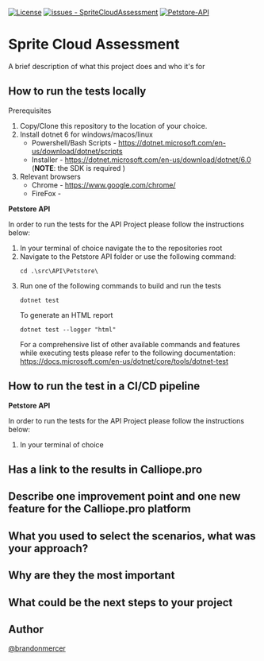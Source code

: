 [![License](https://img.shields.io/badge/License-MIT-blue)](#license)
[![issues - SpriteCloudAssessment](https://img.shields.io/github/issues/brandonam/SpriteCloudAssessment)](https://github.com/brandonam/SpriteCloudAssessment/issues)
[![Petstore-API](https://github.com/brandonam/SpriteCloudAssessment/workflows/Petstore-API%20-%20Build%2FTest/badge.svg)](https://github.com/brandonam/SpriteCloudAssessment/actions?query=workflow:"Petstore-API+-+Build/Test")
# Sprite Cloud Assessment

A brief description of what this project does and who it's for

## How to run the tests locally
Prerequisites
1. Copy/Clone this repository to the location of your choice.
2. Install dotnet 6 for windows/macos/linux
    - Powershell/Bash Scripts - https://dotnet.microsoft.com/en-us/download/dotnet/scripts
    - Installer - https://dotnet.microsoft.com/en-us/download/dotnet/6.0 (**NOTE**: the SDK is required )
3. Relevant browsers
    - Chrome - https://www.google.com/chrome/
    - FireFox - 

__Petstore API__

In order to run the tests for the API Project please follow the instructions below:
1. In your terminal of choice navigate the to the repositories root
2. Navigate to the Petstore API folder or use the following command: 
    ```
    cd .\src\API\Petstore\
    ```
3. Run one of the following commands to build and run the tests
    ``` 
    dotnet test
    ```
    To generate an HTML report
    ``` 
    dotnet test --logger "html"
    ```
    For a comprehensive list of other available commands and features while executing tests please refer to the following documentation: https://docs.microsoft.com/en-us/dotnet/core/tools/dotnet-test


## How to run the test in a CI/CD pipeline

__Petstore API__

In order to run the tests for the API Project please follow the instructions below:
1. In your terminal of  choice

## Has a link to the results in Calliope.pro

## Describe one improvement point and one new feature for the Calliope.pro platform

## What you used to select the scenarios, what was your approach?

## Why are they the most important

## What could be the next steps to your project

## Author

[@brandonmercer](https://github.com/brandonam)

